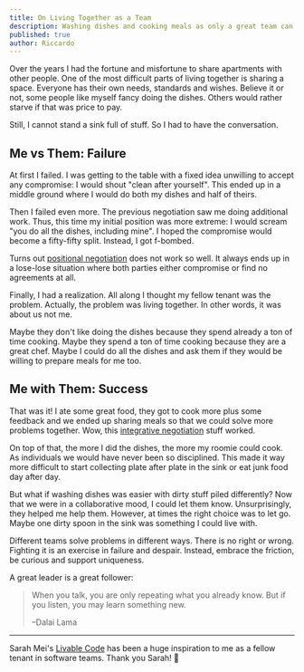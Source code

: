 ```yaml
---
title: On Living Together as a Team
description: Washing dishes and cooking meals as only a great team can do
published: true
author: Riccardo
---
```


Over the years I had the fortune and misfortune to share apartments with other people. One of the most difficult parts of living together is sharing a space. Everyone has their own needs, standards and wishes. Believe it or not, some people like myself fancy doing the dishes. Others would rather starve if that was price to pay.

Still, I cannot stand a sink full of stuff. So I had to have the conversation.

## Me vs Them: Failure

At first I failed. I was getting to the table with a fixed idea unwilling to accept any compromise: I would shout "clean after yourself". This ended up in a middle ground where I would do both my dishes and half of theirs.

Then I failed even more. The previous negotiation saw me doing additional work. Thus, this time my initial position was more extreme: I would scream "you do all the dishes, including mine". I hoped the compromise would become a fifty-fifty split. Instead, I got f-bombed.

Turns out [positional negotiation](https://en.wikipedia.org/wiki/Negotiation#Distributive_negotiation) does not work so well. It always ends up in a lose-lose situation where both parties either compromise or find no agreements at all.

Finally, I had a realization. All along I thought my fellow tenant was the problem. Actually, the problem was living together. In other words, it was about us not me.

Maybe they don't like doing the dishes because they spend already a ton of time cooking. Maybe they spend a ton of time cooking because they are a great chef. Maybe I could do all the dishes and ask them if they would be willing to prepare meals for me too.

## Me with Them: Success

That was it! I ate some great food, they got to cook more plus some feedback and we ended up sharing meals so that we could solve more problems together. Wow, this [integrative negotiation](https://en.wikipedia.org/wiki/Negotiation#Integrative_negotiation) stuff worked.

On top of that, the more I did the dishes, the more my roomie could cook. As individuals we would have never been so disciplined. This made it way more difficult to start collecting plate after plate in the sink or eat junk food day after day.

But what if washing dishes was easier with dirty stuff piled differently? Now that we were in a collaborative mood, I could let them know. Unsurprisingly, they helped me help them. However, at times the right choice was to let go. Maybe one dirty spoon in the sink was something I could live with.

Different teams solve problems in different ways. There is no right or wrong. Fighting it is an exercise in failure and despair. Instead, embrace the friction, be curious and support uniqueness.

A great leader is a great follower:

> When you talk, you are only repeating what you already know. But if you listen, you may learn something new.
>
> –Dalai Lama

---

Sarah Mei's [Livable Code](https://vimeo.com/231672897) has been a huge inspiration to me as a fellow tenant in software teams. Thank you Sarah! 🙏
